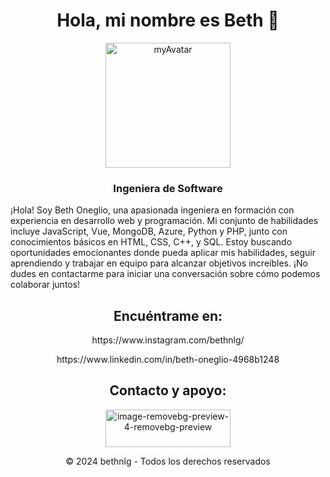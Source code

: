 <h1 style="text-align: center;">Hola, mi nombre es Beth 🙂</h1>
<div style="text-align: center;">
    <a href="https://imgbb.com/"><img src="https://i.ibb.co/p1Vgdpj/myAvatar.png" alt="myAvatar" border="0" style="width: 200px; height: 200px;"></a>
</div>
<h3 style="text-align: center;">Ingeniera de Software</h3>
<p>¡Hola! Soy Beth Oneglio, una apasionada ingeniera en formación con experiencia en desarrollo web y programación. Mi conjunto de habilidades incluye JavaScript, Vue, MongoDB, Azure, Python y PHP, junto con conocimientos básicos en HTML, CSS, C++, y SQL. Estoy buscando oportunidades emocionantes donde pueda aplicar mis habilidades, seguir aprendiendo y trabajar en equipo para alcanzar objetivos increíbles. ¡No dudes en contactarme para iniciar una conversación sobre cómo podemos colaborar juntos!</p>
<h2 style="text-align: center;">Encuéntrame en:</h2>
<p style="text-align: center;">https://www.instagram.com/bethnlg/</p>
<p style="text-align: center;">https://www.linkedin.com/in/beth-oneglio-4968b1248</p>
<h2 style="text-align: center;">Contacto y apoyo:</h2>
<div style="text-align: center;">
    <a href="https://imgbb.com/"><img src="https://i.ibb.co/y4vsgvq/image-removebg-preview-4-removebg-preview.png" alt="image-removebg-preview-4-removebg-preview" border="0" style="width: 200px; height: 60px;"></a>
</div>
<p style="text-align: center;">© 2024 bethnlg - Todos los derechos reservados</p>
